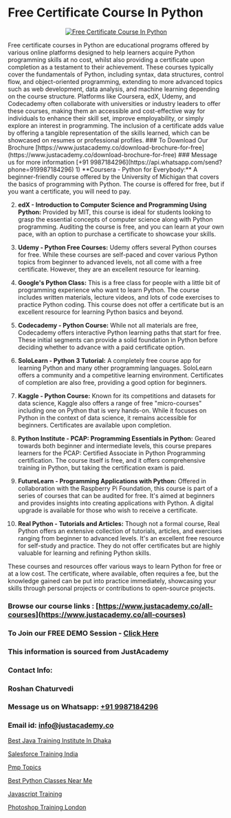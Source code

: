 # Free Certificate Course In Python

<p align="center">
  <a href="https://justacademy.co/course-detail/python-training">
    <img src="https://justacademy.co/storage2/course_image/1709713400_course_image.webp" alt="Free Certificate Course In Python">
  </a>
</p>
Free certificate courses in Python are educational programs offered by various online platforms designed to help learners acquire Python programming skills at no cost, whilst also providing a certificate upon completion as a testament to their achievement. These courses typically cover the fundamentals of Python, including syntax, data structures, control flow, and object-oriented programming, extending to more advanced topics such as web development, data analysis, and machine learning depending on the course structure. Platforms like Coursera, edX, Udemy, and Codecademy often collaborate with universities or industry leaders to offer these courses, making them an accessible and cost-effective way for individuals to enhance their skill set, improve employability, or simply explore an interest in programming. The inclusion of a certificate adds value by offering a tangible representation of the skills learned, which can be showcased on resumes or professional profiles.
### To Download Our Brochure [https://www.justacademy.co/download-brochure-for-free](https://www.justacademy.co/download-brochure-for-free)
### Message us for more information [+91 9987184296](https://api.whatsapp.com/send?phone=919987184296)
1) **Coursera - Python for Everybody:** A beginner-friendly course offered by the University of Michigan that covers the basics of programming with Python. The course is offered for free, but if you want a certificate, you will need to pay.

2) **edX - Introduction to Computer Science and Programming Using Python:** Provided by MIT, this course is ideal for students looking to grasp the essential concepts of computer science along with Python programming. Auditing the course is free, and you can learn at your own pace, with an option to purchase a certificate to showcase your skills.

3) **Udemy - Python Free Courses:** Udemy offers several Python courses for free. While these courses are self-paced and cover various Python topics from beginner to advanced levels, not all come with a free certificate. However, they are an excellent resource for learning.

4) **Google's Python Class:** This is a free class for people with a little bit of programming experience who want to learn Python. The course includes written materials, lecture videos, and lots of code exercises to practice Python coding. This course does not offer a certificate but is an excellent resource for learning Python basics and beyond.

5) **Codecademy - Python Course:** While not all materials are free, Codecademy offers interactive Python learning paths that start for free. These initial segments can provide a solid foundation in Python before deciding whether to advance with a paid certificate option.

6) **SoloLearn - Python 3 Tutorial:** A completely free course app for learning Python and many other programming languages. SoloLearn offers a community and a competitive learning environment. Certificates of completion are also free, providing a good option for beginners.

7) **Kaggle - Python Course:** Known for its competitions and datasets for data science, Kaggle also offers a range of free "micro-courses" including one on Python that is very hands-on. While it focuses on Python in the context of data science, it remains accessible for beginners. Certificates are available upon completion.

8) **Python Institute - PCAP: Programming Essentials in Python:** Geared towards both beginner and intermediate levels, this course prepares learners for the PCAP: Certified Associate in Python Programming certification. The course itself is free, and it offers comprehensive training in Python, but taking the certification exam is paid.

9) **FutureLearn - Programming Applications with Python:** Offered in collaboration with the Raspberry Pi Foundation, this course is part of a series of courses that can be audited for free. It's aimed at beginners and provides insights into creating applications with Python. A digital upgrade is available for those who wish to receive a certificate.

10) **Real Python - Tutorials and Articles:** Though not a formal course, Real Python offers an extensive collection of tutorials, articles, and exercises ranging from beginner to advanced levels. It's an excellent free resource for self-study and practice. They do not offer certificates but are highly valuable for learning and refining Python skills.

These courses and resources offer various ways to learn Python for free or at a low cost. The certificate, where available, often requires a fee, but the knowledge gained can be put into practice immediately, showcasing your skills through personal projects or contributions to open-source projects.

### Browse our course links : [https://www.justacademy.co/all-courses](https://www.justacademy.co/all-courses) 
### To Join our FREE DEMO Session - [Click Here](https://www.justacademy.co/register-for-course-demo)


### This information is sourced from JustAcademy
### Contact Info:
### Roshan Chaturvedi
### Message us on Whatsapp: [+91 9987184296](https://api.whatsapp.com/send?phone=919987184296)
### Email id: [info@justacademy.co](mailto:info@justacademy.co)
                
[Best Java Training Institute In Dhaka](https://www.linkedin.com/pulse/best-java-training-institute-dhaka-justacademy-chennai-zyoee?trackingId=LaO3KsYe9ismex7%2BScXMVw%3D%3D&lipi=urn%3Ali%3Apage%3Ad_flagship3_company_admin%3BKj9O4drgTv6a%2Fs28VD3x9A%3D%3D)

[Salesforce Training India](https://www.linkedin.com/pulse/salesforce-training-india-justacademy-san-jose-ecytf?trackingId=d4gwVsEap5XAzamNrt7g4w%3D%3D&lipi=urn%3Ali%3Apage%3Ad_flagship3_company_admin%3BfKLFXm%2FbTECg8F%2B%2F6%2BCWqA%3D%3D)

[Pmp Topics](https://medium.com/@mistersumit961/pmp-topics-d437de556ca2)

[Best Python Classes Near Me](https://medium.com/@negishivu99/best-python-classes-near-me-65f4bf8a2460)

[Javascript Training](https://justacademyin.github.io/Articles/Javascript-Training)

[Photoshop Training London](https://justacademyin.github.io/justacademy/photoshop-training-london)

